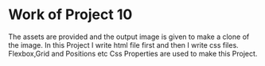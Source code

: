 # Work of Project 10

The assets are provided and the output image is given to make a clone of the image. In this Project I write html file first and then I write css files. Flexbox,Grid and Positions etc Css Properties are used to make this Project.